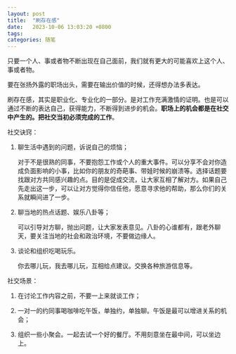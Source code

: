 ```yaml
---
layout: post
title:  "刷存在感"
date:   2023-10-06 13:03:20 +0800
tags:   
categories: 随笔
---
```



只要一个人、事或者物不断出现在自己面前，我们就有更大的可能喜欢上这个人、事或者物。

要在张扬外露的职场出头，需要在输出价值的时候，还得想办法多表达。

刷存在感，其实是职业化、专业化的一部分。是对工作充满激情的证明。也是可以通过不断的表达自己，获得能力，不断得到进步的机会。**职场上的机会都是在社交中产生的。把社交当初必须完成的工作**。

社交诀窍：

1. 聊生活中遇到的问题，诉说自己的烦恼；

    对于不是很熟的同事，不要抱怨工作或个人的重大事件。可以分享不会对你造成负面影响的小事，比如你的朋友的奇葩事、带娃时候的崩溃等。选择话题要找跟对方共同感兴趣的点。目的是促成交流，让大家互相了解对方。如果自己先走出这一步，可以让对方觉得你信任他，愿意寻求他的帮助，那么你们的关系就瞬间进了一步。

2. 聊当地的热点话题、娱乐八卦等；

    可以引导对方聊，抛出问题，让大家发表意见。八卦的心谁都有，跟老外聊天，要关注当地的社会和政治环境，不要做边缘人。

3. 谈论和组织吃喝玩乐。

    你去哪儿玩，我去哪儿玩，互相给点建议。交换各种旅游信息等。

社交场景：

1. 在讨论工作内容之前，不要一上来就谈工作；
   
2. 一对一的约同事喝咖啡吃午饭，单独约，单独聊。午饭是最可以增进关系的机会；

3. 组织一些小聚会。一起去试一个好的餐厅。不用刻意坐在最中间，可以坐边上。